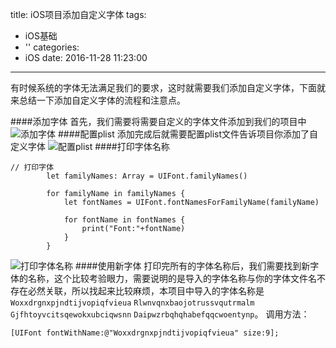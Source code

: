 title: iOS项目添加自定义字体
tags:
  - iOS基础
  - ''
categories:
  - iOS
date: 2016-11-28 11:23:00
---

有时候系统的字体无法满足我们的要求，这时就需要我们添加自定义字体，下面就来总结一下添加自定义字体的流程和注意点。

####添加字体
首先，我们需要将需要自定义的字体文件添加到我们的项目中
![添加字体](https://github.com/luzhiyongGit/luzhiyongGit.github.io/raw/hexo/images/iOS项目添加自定义字体/iOS项目添加自定义字体_1.png)
####配置plist
添加完成后就需要配置plist文件告诉项目你添加了自定义字体
![配置plist](https://github.com/luzhiyongGit/luzhiyongGit.github.io/raw/hexo/images/iOS项目添加自定义字体/iOS项目添加自定义字体_2.png)
####打印字体名称
```
// 打印字体
        let familyNames: Array = UIFont.familyNames()
        
        for familyName in familyNames {
            let fontNames = UIFont.fontNamesForFamilyName(familyName)
            
            for fontName in fontNames {
                print("Font:"+fontName)
            }
        }
```
![打印字体名称](https://github.com/luzhiyongGit/luzhiyongGit.github.io/raw/hexo/images/iOS项目添加自定义字体/iOS项目添加自定义字体_3.png)
####使用新字体
打印完所有的字体名称后，我们需要找到新字体的名称，这个比较考验眼力，需要说明的是导入的字体名称与你的字体文件名不存在必然关联，所以找起来比较麻烦，本项目中导入的字体名称是`Woxxdrgnxpjndtijvopiqfvieua` `Rlwnvqnxbaojotrussvqutrmalm` `Gjfhtoyvcitsqewokxubciqwsnn` `Daipwzrbqhqhabefqqcwoentynp`。
调用方法：
```
[UIFont fontWithName:@"Woxxdrgnxpjndtijvopiqfvieua" size:9];
```


